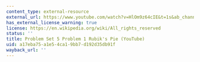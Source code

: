 ```yaml
---
content_type: external-resource
external_url: https://www.youtube.com/watch?v=HlOm9z64cIE&t=1s&ab_channel=AndrewSutherland
has_external_license_warning: true
license: https://en.wikipedia.org/wiki/All_rights_reserved
status: ''
title: Problem Set 5 Problem 1 Rubik's Pie (YouTube)
uid: a17eba75-a1e5-4ca1-9bb7-d192d35db91f
wayback_url: ''
---
```

